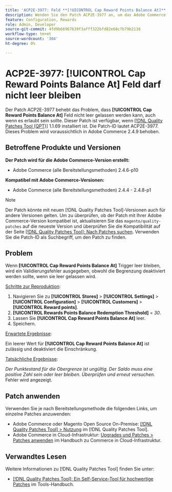 ```yaml
---
title: 'ACP2E-3977: Feld **[!UICONTROL Cap Reward Points Balance At]** darf nicht leer gelassen werden'
description: Wenden Sie den Patch ACP2E-3977 an, um das Adobe Commerce-Problem zu beheben, bei dem das Feld **[!UICONTROL Cap Reward Points Balance At]** beim Festlegen des Felds **[!UICONTROL Rewards Points Balance Redemption Threshold]** nicht leer gelassen werden konnte, was einen Validierungsfehler verursachte.
feature: Configuration, Rewards
role: Admin, Developer
source-git-commit: 4fd9b66967639f3afff322bfd82e68cfb79b2138
workflow-type: tm+mt
source-wordcount: '304'
ht-degree: 0%

---
```



# ACP2E-3977: **[!UICONTROL Cap Reward Points Balance At]** Feld darf nicht leer bleiben

Der Patch ACP2E-3977 behebt das Problem, dass **[!UICONTROL Cap Reward Points Balance At]** Feld nicht leer gelassen werden kann, auch wenn es erlaubt sein sollte. Dieser Patch ist verfügbar, wenn [[!DNL Quality Patches Tool (QPT)]](/help/tools/quality-patches-tool/quality-patches-tool-to-self-serve-quality-patches.md) 1.1.69 installiert ist. Die Patch-ID lautet ACP2E-3977. Dieses Problem wird voraussichtlich in Adobe Commerce 2.4.9 behoben.

## Betroffene Produkte und Versionen

**Der Patch wird für die Adobe Commerce-Version erstellt:**

* Adobe Commerce (alle Bereitstellungsmethoden) 2.4.6-p10

**Kompatibel mit Adobe Commerce-Versionen:**

* Adobe Commerce (alle Bereitstellungsmethoden) 2.4.4 - 2.4.8-p1

>[!NOTE]
>
>Der Patch könnte mit neuen [!DNL Quality Patches Tool]-Versionen auch für andere Versionen gelten. Um zu überprüfen, ob der Patch mit Ihrer Adobe Commerce-Version kompatibel ist, aktualisieren Sie das `magento/quality-patches` auf die neueste Version und überprüfen Sie die Kompatibilität auf der Seite [[!DNL Quality Patches Tool]: Nach Patches suchen](https://experienceleague.adobe.com/tools/commerce-quality-patches/index.html). Verwenden Sie die Patch-ID als Suchbegriff, um den Patch zu finden.

## Problem

Wenn **[!UICONTROL Cap Reward Points Balance At]** Trigger leer bleiben, wird ein Validierungsfehler ausgegeben, obwohl die Begrenzung deaktiviert werden sollte, wenn sie leer gelassen wird.

<u>Schritte zur Reproduktion</u>:

1. Navigieren Sie zu **[!UICONTROL Stores]** > **[!UICONTROL Settings]** > **[!UICONTROL Configuration]** > **[!UICONTROL Customers]** > **[!UICONTROL Reward points]**.
1. **[!UICONTROL Rewards Points Balance Redemption Threshold]** = *30*.
1. Lassen Sie **[!UICONTROL Cap Reward Points Balance At]** leer.
1. Speichern.

<u>Erwartete Ergebnisse</u>:

Ein leerer Wert für **[!UICONTROL Cap Reward Points Balance At]** ist zulässig und deaktiviert die Einschränkung.

<u>Tatsächliche Ergebnisse</u>:

*Der Punktestand für die Obergrenze ist ungültig. Der Saldo muss eine positive Zahl sein oder leer bleiben. Überprüfen und erneut versuchen.* Fehler wird angezeigt.

## Patch anwenden

Verwenden Sie je nach Bereitstellungsmethode die folgenden Links, um einzelne Patches anzuwenden:

* Adobe Commerce oder Magento Open Source On-Premise: [[!DNL Quality Patches Tool] > Nutzung](/help/tools/quality-patches-tool/usage.md) im [!DNL Quality Patches Tool].
* Adobe Commerce in Cloud-Infrastruktur: [Upgrades und Patches > Patches anwenden](https://experienceleague.adobe.com/docs/commerce-cloud-service/user-guide/develop/upgrade/apply-patches.html) im Handbuch zu Commerce in Cloud-Infrastruktur.

## Verwandtes Lesen

Weitere Informationen zu [!DNL Quality Patches Tool] finden Sie unter:

* [[!DNL Quality Patches Tool]: Ein Self-Service-Tool für hochwertige Patches](/help/tools/quality-patches-tool/quality-patches-tool-to-self-serve-quality-patches.md) im Tools-Handbuch.
